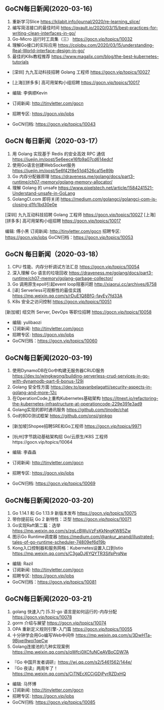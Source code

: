## GoCN每日新闻(2020-03-16)

1. 重新学习Slice https://kilabit.info/journal/2020/re-learning_slice/
2. 编写简洁接口的最佳时间 https://qvault.io/2020/03/15/best-practices-for-writing-clean-interfaces-in-go/
3. Go-Micro 运行时工具集（三） https://gocn.vip/topics/10032
4. 理解Go接口的实际应用 https://colobu.com/2020/03/15/understanding-Real-World-interface-design-in-go/
5. 最佳的K8s教程推荐 https://www.magalix.com/blog/the-best-kubernetes-tutorials

* [深圳] 九九互动科技招聘 Golang 工程师 https://gocn.vip/topics/10027
* [上海][拼多多] 高可用架构小组招聘 https://gocn.vip/topics/10017

* 编辑: 李俱顺Kevin
* 订阅新闻: http://tinyletter.com/gocn
* 招聘专区: https://gocn.vip/jobs
* GoCN归档: https://gocn.vip/topics/10043

## GoCN 每日新闻（2020-03-17）

1. 用 Golang 实现基于 Redis 的安全高效 RPC 通信 https://juejin.im/post/5e6eece16fb9a07cd614edcf
2. 使用Go语言创建WebSocket服务 https://juejin.im/post/5e6f42f8e51d4526ca15e89b
3. Go 内存分配器原理 https://draveness.me/golang/docs/part3-runtime/ch07-memory/golang-memory-allocator/
4. 理解 Golang 的 unsafe https://www.pixelstech.net/article/1584241521-Understand-unsafe-in-GoLang
5. GolangCI.com 即将关闭 https://medium.com/golangci/golangci-com-is-closing-d1fc1bd30e0e


[深圳] 九九互动科技招聘 Golang 工程师 https://gocn.vip/topics/10027
[上海][拼多多] 高可用架构小组招聘 https://gocn.vip/topics/10017


编辑: 傅小黑
订阅新闻: http://tinyletter.com/gocn
招聘专区: https://gocn.vip/jobs
GoCN归档：https://gocn.vip/topics/10053


## GoCN 每日新闻（2020-03-18） 

1. CPU 性能、内存分析调试方法汇总 https://gocn.vip/topics/10054
2. 深入理解 Go 语言的垃圾回收 https://draveness.me/golang/docs/part3-runtime/ch07-memory/golang-garbage-collector/
3. Go 调用原生epoll引起event loop阻塞问题 http://xiaorui.cc/archives/6758
4. [译] Serverless可观察性的最佳实践 https://mp.weixin.qq.com/s/rDuE1Q8BfG-fayEy7fd33A
5. K8s 安全之访问控制 https://gocn.vip/topics/10051

[新加坡] 纽交所 Server, DevOps 等职位招聘 https://gocn.vip/topics/10058

* 编辑: yulibaozi
* 订阅新闻: http://tinyletter.com/gocn
* 招聘专区: https://gocn.vip/jobs
* GoCN归档：https://gocn.vip/topics/10060


## GoCN每日新闻(2020-03-19)

1. 使用DynamoDB在Go中构建无服务器CRUD服务 https://dev.to/wingkwong/building-serverless-crud-services-in-go-with-dynamodb-part-6-bonus-129i
2. Golang 安全性方面 https://dev.to/pavanbelagatti/security-aspects-in-golang-and-more-12c
3. 在OperationCode上重构Kubernetes基础架构 https://itnext.io/refactoring-the-kubernetes-infrastructure-at-operationcode-229e391e3ad9
4. Golang实现的即时通讯服务 https://github.com/tinode/chat
5. Go的BDD测试框架 https://github.com/onsi/ginkgo

* [新加坡]Shopee招聘SRE和Go工程师 https://gocn.vip/topics/9971
* [杭州]字节跳动基础架构招 Go/云原生/K8S 工程师https://gocn.vip/topics/10064

* 编辑: 李森森
* 订阅新闻: http://tinyletter.com/gocn
* 招聘专区: https://gocn.vip/jobs
* GoCN归档: https://gocn.vip/topics/10069


## GoCN每日新闻(2020-03-20)

1. Go 1.14.1 和 Go 1.13.9 新版本发布 https://gocn.vip/topics/10075
2. 带你提前玩 Go 2 新特性：泛型 https://gocn.vip/topics/10071
3. Go实现Raft第二篇：选举 https://mp.weixin.qq.com/s/zgLcBWuVzFsKkNngKW85Zw
4. 图示Go Runtime调度器 https://medium.com/@ankur_anand/illustrated-tales-of-go-runtime-scheduler-74809ef6d19b
5. Kong入口控制器和服务网格：Kubernetes设置入口到Istio https://mp.weixin.qq.com/s/C3gaDJ6YQYTR3SifpPrqNw

- 编辑: Razil
- 订阅新闻: http://tinyletter.com/gocn
- 招聘专区: https://gocn.vip/jobs
- GoCN归档：https://gocn.vip/topics/10081

## GoCN每日新闻(2020-03-21)

1. golang 快速入门 [5.3]-go 语言是如何运行的-内存分配 https://gocn.vip/topics/10078 
2. gorm 介绍与展望 https://gocn.vip/topics/10074
3. OPA 重新定义规则引擎-入门篇 https://gocn.vip/topics/10055
4. 十分钟学会用Go编写Web中间件 https://mp.weixin.qq.com/s/3DwHTa-9Bjxei9woi1qeCw
5. Golang连接池的几种实现案例 https://mp.weixin.qq.com/s/qWfci0XCfuNCeAVBoCDW7A

* 『Go 中国开发者调研』https://wj.qq.com/s2/5461562/144e/
* 『Go 夜读』两周年了！https://mp.weixin.qq.com/s/CiTNEcXCCjGDjPyrRZDxHQ

- 编辑: 马怀博 
- 订阅新闻: http://tinyletter.com/gocn
- 招聘专区: https://gocn.vip/jobs
- GoCN归档: https://gocn.vip/topics/10085
